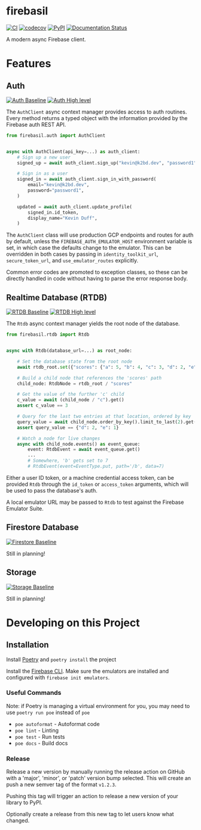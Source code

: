 # firebasil

[![CI](https://github.com/k2bd/firebasil/actions/workflows/ci.yml/badge.svg)](https://github.com/k2bd/firebasil/actions/workflows/ci.yml)
[![codecov](https://codecov.io/gh/k2bd/firebasil/branch/main/graph/badge.svg?token=0X48PIN0MC)](https://codecov.io/gh/k2bd/firebasil)
[![PyPI](https://img.shields.io/pypi/v/firebasil)](https://pypi.org/project/firebasil/)
[![Documentation Status](https://readthedocs.org/projects/firebasil/badge/?version=latest)](https://firebasil.readthedocs.io/en/latest/?badge=latest)

A modern async Firebase client.

# Features

## Auth

[![Auth Baseline](https://img.shields.io/github/milestones/progress/k2bd/firebasil/1)](https://github.com/k2bd/firebasil/milestone/1)
[![Auth High level](https://img.shields.io/github/milestones/progress/k2bd/firebasil/6)](https://github.com/k2bd/firebasil/milestone/6)

The `AuthClient` async context manager provides access to auth routines.
Every method returns a typed object with the information provided by the Firebase auth REST API.

```python
from firebasil.auth import AuthClient


async with AuthClient(api_key=...) as auth_client:
    # Sign up a new user
    signed_up = await auth_client.sign_up("kevin@k2bd.dev", "password1")

    # Sign in as a user
    signed_in = await auth_client.sign_in_with_password(
        email="kevin@k2bd.dev",
        password="password1",
    )

    updated = await auth_client.update_profile(
        signed_in.id_token,
        display_name="Kevin Duff",
    )
```

The `AuthClient` class will use production GCP endpoints and routes for auth by default, unless the `FIREBASE_AUTH_EMULATOR_HOST` environment variable is set, in which case the defaults change to the emulator. This can be overridden in both cases by passing in `identity_toolkit_url`, `secure_token_url`, and `use_emulator_routes` explicitly.

Common error codes are promoted to exception classes, so these can be directly handled in code without having to parse the error response body.

## Realtime Database (RTDB)

[![RTDB Baseline](https://img.shields.io/github/milestones/progress/k2bd/firebasil/2)](https://github.com/k2bd/firebasil/milestone/2)
[![RTDB High level](https://img.shields.io/github/milestones/progress/k2bd/firebasil/5)](https://github.com/k2bd/firebasil/milestone/5)

The `Rtdb` async context manager yields the root node of the database.

```python
from firebasil.rtdb import Rtdb


async with Rtdb(database_url=...) as root_node:

    # Set the database state from the root node
    await rtdb_root.set({"scores": {"a": 5, "b": 4, "c": 3, "d": 2, "e": 1}})

    # Build a child node that references the 'scores' path
    child_node: RtdbNode = rtdb_root / "scores"

    # Get the value of the further 'c' child
    c_value = await (child_node / "c").get()
    assert c_value == 3

    # Query for the last two entries at that location, ordered by key
    query_value = await child_node.order_by_key().limit_to_last(2).get()
    assert query_value == {"d": 2, "e": 1}

    # Watch a node for live changes
    async with child_node.events() as event_queue:
        event: RtdbEvent = await event_queue.get()
        ...
        # Somewhere, 'b' gets set to 7
        # RtdbEvent(event=EventType.put, path='/b', data=7)
```

Either a user ID token, or a machine credential access token, can be provided `Rtdb` through the `id_token` or `access_token` arguments, which will be used to pass the database's auth.

A local emulator URL may be passed to `Rtdb` to test against the Firebase Emulator Suite.

## Firestore Database

[![Firestore Baseline](https://img.shields.io/github/milestones/progress/k2bd/firebasil/3)](https://github.com/k2bd/firebasil/milestone/3)

Still in planning!

## Storage

[![Storage Baseline](https://img.shields.io/github/milestones/progress/k2bd/firebasil/4)](https://github.com/k2bd/firebasil/milestone/4)

Still in planning!

# Developing on this Project

## Installation

Install [Poetry](https://python-poetry.org/) and `poetry install` the project

Install the [Firebase CLI](https://firebase.google.com/docs/cli). Make sure the emulators are installed and configured with `firebase init emulators`.

### Useful Commands

Note: if Poetry is managing a virtual environment for you, you may need to use `poetry run poe` instead of `poe`

- `poe autoformat` - Autoformat code
- `poe lint` - Linting
- `poe test` - Run tests
- `poe docs` - Build docs

### Release

Release a new version by manually running the release action on GitHub with a 'major', 'minor', or 'patch' version bump selected.
This will create an push a new semver tag of the format `v1.2.3`.

Pushing this tag will trigger an action to release a new version of your library to PyPI.

Optionally create a release from this new tag to let users know what changed.
